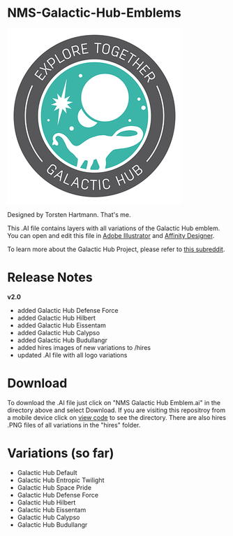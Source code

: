# NMS-Galactic-Hub-Emblems

![Galactic Hub Default](https://github.com/donswelt/NMS-Galactic-Hub-Emblems/blob/master/images/ghd.png)

Designed by Torsten Hartmann. That's me.

This .AI file contains layers with all variations of the Galactic Hub emblem. You can open and edit this file in [Adobe Illustrator](https://www.adobe.com/products/illustrator.html) and [Affinity Designer](https://affinity.serif.com/).

To learn more about the Galactic Hub Project, please refer to [this subreddit](https://www.reddit.com/r/NMSGalacticHub/comments/7awyot/welcome_to_the_galactic_hub/).

# Release Notes

**v2.0**
- added Galactic Hub Defense Force
- added Galactic Hub Hilbert
- added Galactic Hub Eissentam
- added Galactic Hub Calypso
- added Galactic Hub Budullangr
- added hires images of new variations to /hires
- updated .AI file with all logo variations

# Download

To download the .AI file just click on "NMS Galactic Hub Emblem.ai" in the directory above and select Download.
If you are visiting this repositroy from a mobile device click on [view code](https://github.com/donswelt/NMS-Galactic-Hub-Emblems?files=1) to see the directory.
There are also hires .PNG files of all variations in the "hires" folder.

# Variations (so far)

- Galactic Hub Default
- Galactic Hub Entropic Twilight
- Galactic Hub Space Pride
- Galactic Hub Defense Force
- Galactic Hub Hilbert
- Galactic Hub Eissentam
- Galactic Hub Calypso
- Galactic Hub Budullangr
